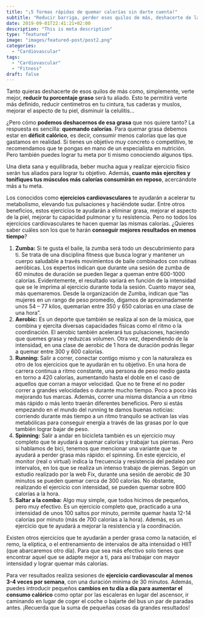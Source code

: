 ```yaml
---
title: "¡5 formas rápidas de quemar calorías sin darte cuenta!"
subtitle: "Reducir barriga, perder esos quilos de más, deshacerte de la celulitis, verte más definido… Da igual cuál sea tu objetivo. Aquí te contamos cuáles son los ejercicios con los que perderás más calorías en menos tiempo y sin darte cuenta. ¿Quieres saber cuáles son?"
date: 2019-09-01T22:41:21+02:00
description: "This is meta description"
type: "featured"
image: "images/featured-post/post2.png"
categories: 
  - "Cardiovascular"
tags:
  - "Cardiovascular"
  - "Fitness"
draft: false
---
```


Tanto quieras deshacerte de esos quilos de más como, simplemente, verte mejor, **reducir tu porcentaje graso** será tu aliado. Esto te permitirá verte más definido, reducir centímetros en tu cintura, tus caderas y muslos, mejorar el aspecto de tu piel, disminuir la celulitis… 

¿Pero cómo **podemos deshacernos de esa grasa** que nos quiere tanto? La respuesta es sencilla: **quemando calorías**. Para quemar grasa debemos estar en **déficit calórico**, es decir, consumir menos calorías que las que gastamos en realidad. Si tienes un objetivo muy concreto o competitivo, te recomendamos que te pongas en mano de un especialista en nutrición. Pero también puedes lograr tu meta por ti mismo conociendo algunos tips. 

Una dieta sana y equilibrada, beber mucha agua y realizar ejercicio físico serán tus aliados para lograr tu objetivo. Además, **cuanto más ejercites y tonifiques tus músculos más calorías consumirán en reposo**, acercándote más a tu meta.

Los conocidos como **ejercicios cardiovasculares** te ayudarán a acelerar tu metabolismo, elevando tus pulsaciones y haciéndote sudar. Entre otros beneficios, estos ejercicios te ayudarán a eliminar grasa, mejorar el aspecto de la piel, mejorar tu capacidad pulmonar y tu resistencia. Pero no todos los ejercicios cardiovasculares te hacen quemar las mismas calorías. ¿Quieres saber cuáles son los que te harán **conseguir mejores resultados en menos tiempo**? 

1. **Zumba:** Si te gusta el baile, la zumba será todo un descubrimiento para ti. Se trata de una disciplina fitness que busca lograr y mantener un cuerpo saludable a través movimientos de baile combinados con rutinas aeróbicas. Los expertos indican que durante una sesión de zumba de 60 minutos de duración se pueden llegar a queman entre 600-1000 calorías. Evidentemente, el resultado variará en función de la intensidad que se le imprima al ejercicio durante toda la sesión. Cuanto mayor sea, más quemaremos. Desde la organización de Zumba, indican que “las mujeres en un rango de peso promedio, digamos de aproximadamente unos 54 – 77 kilos, quemarían entre 350 y 650 calorías en una clase de una hora”.
2. **Aerobic:** Es un deporte que también se realiza al son de la música, que combina y ejercita diversas capacidades físicas como el ritmo o la coordinación. El aerobic también acelerará tus pulsaciones, haciendo que quemes grasa y reduzcas volumen. Otra vez, dependiendo de la intensidad, en una clase de aerobic de 1 hora de duración podrás llegar a quemar entre 300 y 600 calorías. 
3. **Running:** Salir a correr, conectar contigo mismo y con la naturaleza es otro de los ejercicios que te ayudarán en tu objetivo. En una hora de carrera continua a ritmo constante, una persona de peso medio gasta en torno a 420 calorías, aumentando hasta el doble en el caso de aquellos que corran a mayor velocidad. Que no te frene el no poder correr a grandes velocidades o durante mucho tiempo. Poco a poco irás mejorando tus marcas. Además, correr una misma distancia a un ritmo más rápido o más lento traerán diferentes beneficios. Pero si estás empezando en el mundo del running te damos buenas noticias: corriendo durante más tiempo a un ritmo tranquilo se activan las vías metabólicas para conseguir energía a través de las grasas por lo que también lograr bajar de peso. 
4. **Spinning:** Salir a andar en bicicleta también es un ejercicio muy completo que te ayudará a quemar calorías y trabajar tus piernas. Pero si hablamos de bici, tenemos que mencionar una variante que te ayudará a perder grasa más rápido: el spinning. En este ejercicio, el monitor (real o virtual) indica la frecuencia y resistencia del pedaleo por intervalos, en los que se realiza un intenso trabajo de piernas. Según un estudio realizado por la web Fix, durante una sesión de aerobic de 30 minutos se pueden quemar cerca de  300 calorías. No obstante, realizando el ejercicio con intensidad, se pueden quemar sobre 800 calorías a la hora.
5. **Saltar a la comba:** Algo muy simple, que todos hicimos de pequeños, pero muy efectivo. Es un ejercicio completo que, practicado a una intensidad de unos 100 saltos por minuto, permite quemar hasta 12-14 calorías por minuto (más de 700 calorías a la hora). Además, es un ejercicio que te ayudará a mejorar la resistencia y la coordinación.

Existen otros ejercicios que te ayudarán a perder grasa como la natación, el remo, la elíptica, o el entrenamiento de intervalos de alta intensidad o HIIT (que abarcaremos otro día). Para que sea más efectivo solo tienes que encontrar aquel que se adapte mejor a ti, para así trabajar con mayor intensidad y lograr quemar más calorías. 

Para ver resultados realiza sesiones de **ejercicio cardiovascular al menos 3-4 veces por semana**, con una duración mínima de 30 minutos. Además, puedes introducir pequeños **cambios en tu día a día para aumentar el consumo calórico** como optar por las escaleras en lugar del ascensor, ir caminando en lugar de coger el coche o bajarte del bus un par de paradas antes. ¡Recuerda que la suma de pequeñas cosas da grandes resultados!
